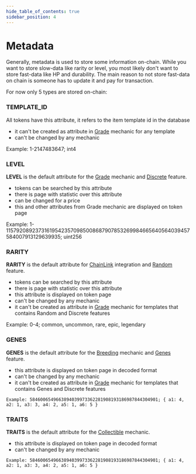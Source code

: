 ```yaml
---
hide_table_of_contents: true
sidebar_position: 4
---
```


# Metadata

Generally, metadata is used to store some information on-chain. While you want to store slow-data like rarity or level,
you most likely don't want to store fast-data like HP and durability. The main reason to not store fast-data on chain is
someone has to update it and pay for transaction.

For now only 5 types are stored on-chain:

### TEMPLATE_ID

All tokens have this attribute, it refers to the item template id in the database

- it can't be created as attribute in [Grade](/admin/mechanics-gaming/grade/) mechanic for any template
- can't be changed by any mechanic

Example: 1-2147483647; int4

### LEVEL

**LEVEL** is the default attribute for the [Grade](/admin/mechanics-gaming/grade/) mechanic
and [Discrete](/admin/hierarchy/ERC721/features/#discrete) feature.

- tokens can be searched by this attribute
- there is page with statistic over this attribute
- can be changed for a price
- this and other attributes from Grade mechanic are displayed on token page

Example: 1-115792089237316195423570985008687907853269984665640564039457584007913129639935; uint256

### RARITY

**RARITY** is the default attribute for [ChainLink](/admin/integrations/chain-link/) integration
and [Random](/admin/hierarchy/ERC721/features/#random) feature.

- tokens can be searched by this attribute
- there is page with statistic over this attribute
- this attribute is displayed on token page
- can't be changed by any mechanic
- it can't be created as attribute in [Grade](/admin/mechanics-gaming/grade/) mechanic for templates that contains
  Random and Discrete features

Example: 0-4; common, uncommon, rare, epic, legendary

### GENES

**GENES** is the default attribute for the [Breeding](/admin/mechanics-gaming/breeding/) mechanic
   and [Genes](/admin/hierarchy/ERC721/features/#genes) feature.

- this attribute is displayed on token page in decoded format
- can't be changed by any mechanic
- it can't be created as attribute in [Grade](/admin/mechanics-gaming/grade/) mechanic for templates that contains
  Genes and Discrete features

```
Example: 5846006549663894039973362281908193186987844304901; { a1: 4, a2: 1, a3: 3, a4: 2, a5: 1, a6: 5 }
```

### TRAITS

**TRAITS** is the default attribute for the [Collectible](/admin/mechanics-marketing/collectible/) mechanic.

- this attribute is displayed on token page in decoded format
- can't be changed by any mechanic

```
Example: 5846006549663894039973362281908193186987844304901; { a1: 4, a2: 1, a3: 3, a4: 2, a5: 1, a6: 5 }
```
